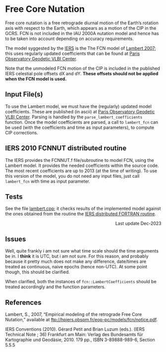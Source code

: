 # Free Core Nutation

Free core nutation is a free retrograde diurnal motion of the Earth’s rotation axis with respect
to the Earth, which appears as a motion of the CIP in the GCRS. FCN is not included in 
the IAU 2000A nutation model and hence has to be taken into account depending on 
accuracy requirements. 

The model syggested by the [IERS](#IERS2010) is the The FCN model of [Lambert 2007](#Lambert-2007); 
this uses regularly updated coefficients that can be found at 
[Paris Observatory Geodetic VLBI Center](http://ivsopar.obspm.fr/fcn/).

Note that the unmodeled FCN motion of the CIP is included in the published IERS celestial pole
offsets dX and dY. **These offsets should not be applied when the FCN model is used.**

## Input File(s)

To use the Lambert model, we must have the (regularly) updated model coefficients. 
These are published (in ascii) at [Paris Observatory Geodetic VLBI Center](http://ivsopar.obspm.fr/fcn/).
Parsing is handled by the `parse_lambert_coefficients` function. Once the model 
coefficients are parsed, a call to `lambert_fcn` can be used (with the 
coefficients and time as input parameters), to compute CIP corrections.

## IERS 2010 FCNNUT distributed routine

The IERS provides the FCNNUT.f file/subroutine to model FCN, using the Lambert 
model. It provides the needed coefficients within the source code. The most 
recent coefficients are up to 2013 (at the time of writing). To use this 
version of the model, you do not need any input files, just call 
`lambert_fcn` with time as input parameter.

## Tests

See the file [lambert.cpp](test/unit_tests/lambert.cpp); it checks results of 
the implemented model against the ones obtained from the routine the 
[IERS distributed FORTRAN routine](http://ivsopar.obspm.fr/fcn/fcndrv.f).

<div style="text-align: right"> Last update Dec-2023 </div>

## Issues

Well, quite frankly i am not sure what time scale should the time arguments be in. 
I **think** it is UTC, but i am not sure. For this reason, and probably because it 
pretty much does not make any difference, date/times are treated as continuous, naive 
epochs (hence non-UTC). At some point though, this should be clarified.

When clarified, both the instances of `fcn::LambertCoefficients` should be treated 
accordingly and the function parameters.

## References

<a name="Lambert-2007"></a>Lambert, S., 2007, “Empirical modeling of the retrograde Free Core Nutation,” available at
ftp://hpiers.obspm.fr/eop-pc/models/fcn/notice.pdf.

<a name="IERS2010"></a>IERS Conventions (2010). Gérard Petit and Brian Luzum (eds.). 
(IERS Technical Note ; 36) Frankfurt am Main: Verlag des Bundesamts für Kartographie und Geodäsie, 
2010. 179 pp., ISBN 3-89888-989-6, Section 5.5.5

